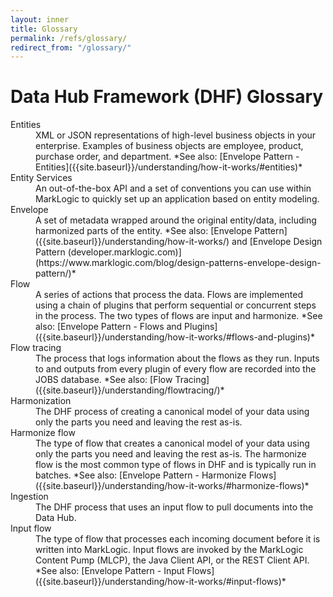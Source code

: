 ```yaml
---
layout: inner
title: Glossary
permalink: /refs/glossary/
redirect_from: "/glossary/"
---
```


# Data Hub Framework (DHF) Glossary

<dl>

<dt>Entities</dt>
<dd><span markdown="1">XML or JSON representations of high-level business objects in your enterprise. Examples of business objects are employee, product, purchase order, and department.
*See also: [Envelope Pattern - Entities]({{site.baseurl}}/understanding/how-it-works/#entities)*</span></dd>

<dt>Entity Services</dt>
<dd><span markdown="1">An out-of-the-box API and a set of conventions you can use within MarkLogic to quickly set up an application based on entity modeling.</span></dd>

<dt>Envelope</dt>
<dd><span markdown="1">A set of metadata wrapped around the original entity/data, including harmonized parts of the entity.
*See also: [Envelope Pattern]({{site.baseurl}}/understanding/how-it-works/) and [Envelope Design Pattern (developer.marklogic.com)](https://www.marklogic.com/blog/design-patterns-envelope-design-pattern/)*</span></dd>

<dt>Flow</dt>
<dd><span markdown="1">A series of actions that process the data. Flows are implemented using a chain of plugins that perform sequential or concurrent steps in the process. The two types of flows are input and harmonize. *See also: [Envelope Pattern - Flows and Plugins]({{site.baseurl}}/understanding/how-it-works/#flows-and-plugins)*</span></dd>

<dt>Flow tracing</dt>
<dd><span markdown="1">The process that logs information about the flows as they run. Inputs to and outputs from every plugin of every flow are recorded into the JOBS database. *See also: [Flow Tracing]({{site.baseurl}}/understanding/flowtracing/)*</span></dd>

<dt>Harmonization</dt>
<dd><span markdown="1">The DHF process of creating a canonical model of your data using only the parts you need and leaving the rest as-is.</span></dd>

<dt>Harmonize flow</dt>
<dd><span markdown="1">The type of flow that creates a canonical model of your data using only the parts you need and leaving the rest as-is. The harmonize flow is the most common type of flows in DHF and is typically run in batches.
*See also: [Envelope Pattern - Harmonize Flows]({{site.baseurl}}/understanding/how-it-works/#harmonize-flows)*</span></dd>

<dt>Ingestion</dt>
<dd><span markdown="1">The DHF process that uses an input flow to pull documents into the Data Hub.</span></dd>

<dt>Input flow</dt>
<dd><span markdown="1">The type of flow that processes each incoming document before it is written into MarkLogic. Input flows are invoked by the MarkLogic Content Pump (MLCP), the Java Client API, or the REST Client API.
*See also: [Envelope Pattern - Input Flows]({{site.baseurl}}/understanding/how-it-works/#input-flows)*</span></dd>

<!-- BUGBUG: Uncomment after DHFPROD-1213 is resolved.
<dt>Provenance and Lineage</dt>
<dd><span markdown="1">The DHF process that ensures that the data can be traced back to its origin and that the source data is preserved.</span></dd>
-->

</dl>
